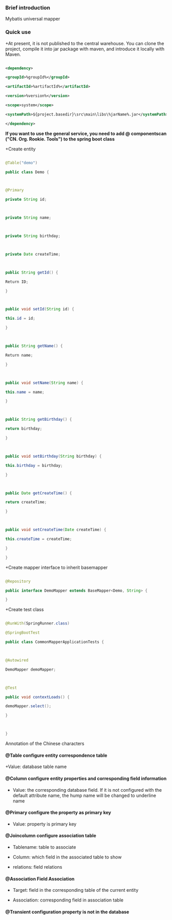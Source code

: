 ### Brief introduction



Mybatis universal mapper



### Quick use

+At present, it is not published to the central warehouse. You can clone the project, compile it into jar package with maven, and introduce it locally with Maven.

```xml

<dependency>

<groupId>%groupId%</groupId>

<artifactId>%artifactId%</artifactId>

<version>%version%</version>

<scope>system</scope>

<systemPath>${project.basedir}\src\main\libs\%jarName%.jar</systemPath>

</dependency>

```

**If you want to use the general service, you need to add @ componentscan ("CN. Org. Rookie. Tools") to the spring boot class**



+Create entity

```java

@Table("demo")

public class Demo {



@Primary

private String id;



private String name;



private String birthday;



private Date createTime;



public String getId() {

Return ID;

}



public void setId(String id) {

this.id = id;

}



public String getName() {

Return name;

}



public void setName(String name) {

this.name = name;

}



public String getBirthday() {

return birthday;

}



public void setBirthday(String birthday) {

this.birthday = birthday;

}



public Date getCreateTime() {

return createTime;

}



public void setCreateTime(Date createTime) {

this.createTime = createTime;

}

}


```



+Create mapper interface to inherit basemapper

```java

@Repository

public interface DemoMapper extends BaseMapper<Demo, String> {

}

```



+Create test class

```java

@RunWith(SpringRunner.class)

@SpringBootTest

public class CommonMapperApplicationTests {



@Autowired

DemoMapper demoMapper;



@Test

public void contextLoads() {

demoMapper.select();

}



}

```



Annotation of the Chinese characters


#### **@Table** configure entity correspondence table

+Value: database table name



#### **@Column** configure entity properties and corresponding field information

+ Value: the corresponding database field. If it is not configured with the default attribute name, the hump name will be changed to underline name


#### **@Primary** configure the property as primary key

+ Value: property is primary key



#### **@Joincolumn** configure association table

+ Tablename: table to associate

+ Column: which field in the associated table to show
+ relations: field relations

#### **@Association** Field Association

+ Target: field in the corresponding table of the current entity

+ Association: corresponding field in association table

#### **@Transient** configuration property is not in the database
